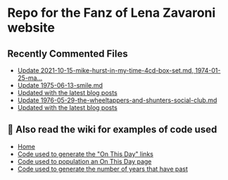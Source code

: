 # Repo for the Fanz of Lena Zavaroni website

## Recently Commented Files
<!-- BLOG-POST-LIST:START -->
- [Update 2021-10-15-mike-hurst-in-my-time-4cd-box-set.md, 1974-01-25-ma…](https://github.com/FanzOfLenaZavaroni/fanzoflenazavaroni.github.io/commit/d797e70e5732c1938ddd9b3a1d4f5204b3b99d3f)
- [Update 1975-06-13-smile.md](https://github.com/FanzOfLenaZavaroni/fanzoflenazavaroni.github.io/commit/e940282b664da07bc94fd244aec99ff3463085e1)
- [Updated with the latest blog posts](https://github.com/FanzOfLenaZavaroni/fanzoflenazavaroni.github.io/commit/e950f7dd9723935e974164a80dee5c8e62340d1e)
- [Update 1976-05-29-the-wheeltappers-and-shunters-social-club.md](https://github.com/FanzOfLenaZavaroni/fanzoflenazavaroni.github.io/commit/2e0fe46ea642a81cff101ff735b137e14ac5065b)
- [Updated with the latest blog posts](https://github.com/FanzOfLenaZavaroni/fanzoflenazavaroni.github.io/commit/c0dec25c081d083bcb0083b6eebc34034eae38f9)
<!-- BLOG-POST-LIST:END -->

## :notebook: Also read the wiki for examples of code used
* [Home](https://github.com/FanzOfLenaZavaroni/fanzoflenazavaroni.github.io/wiki)
* [Code used to generate the "On This Day" links](https://github.com/FanzOfLenaZavaroni/fanzoflenazavaroni.github.io/wiki/On-This-Day-Code)
* [Code used to population an On This Day page](https://github.com/FanzOfLenaZavaroni/fanzoflenazavaroni.github.io/wiki/Code-used-to-population-an-On-This-Day-page)
* [Code used to generate the number of years that have past](https://github.com/FanzOfLenaZavaroni/fanzoflenazavaroni.github.io/wiki/Number-of-years-gone-by-code)
